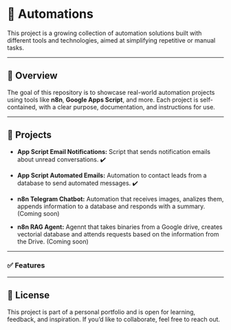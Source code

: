 # 📁 Automations

This project is a growing collection of automation solutions built with different tools and technologies, aimed at simplifying repetitive or manual tasks.

---

## 🚀 Overview

The goal of this repository is to showcase real-world automation projects using tools like **n8n**, **Google Apps Script**, and more. Each project is self-contained, with a clear purpose, documentation, and instructions for use.

---

## 📌 Projects

- **App Script Email Notifications:**
  Script that sends notification emails about unread conversations. ✔️
  
- **App Script Automated Emails:**
  Automation to contact leads from a database to send automated messages. ✔️
  
- **n8n Telegram Chatbot:**
  Automation that receives images, analizes them, appends information to a database and responds with a summary. (Coming soon)
  
- **n8n RAG Agent:**
  Agennt that takes binaries from a Google drive, creates vectorial database and attends requests based on the information from the Drive. (Coming soon) 

---

### ✅ Features


---

## 📄 License

This project is part of a personal portfolio and is open for learning, feedback, and inspiration. If you’d like to collaborate, feel free to reach out.
